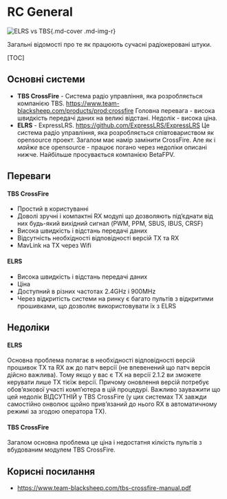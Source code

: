 # RC General

![ELRS vs TBS](https://i.imgur.com/2b9lWO2.png){.md-cover .md-img-r}

Загальні відомості про те як працюють сучасні радіокеровані штуки.

[TOC]

## Основні системи
* **TBS CrossFire** - Система радіо управління, яка розробляється компанією TBS. https://www.team-blacksheep.com/products/prod:crossfire Головна перевага - висока швидкість передачі даних на великі відстані. Недолік - висока ціна.
* **ELRS** - ExpressLRS. https://github.com/ExpressLRS/ExpressLRS Це система радіо управління, яка розробляється співтовариством як opensource проект. Загалом має намір замінити CrossFire. Але як і *майже* все opensource - працює погано через недоліки описані нижче. Найбільше просувається компанією BetaFPV. 

## Переваги
#### TBS CrossFire
* Простий в користуванні
* Доволі зручні і компактні RX модулі що дозволяють підʼєднати від них будь-який вихідний сигнал (PWM, PPM, SBUS, IBUS, CRSF)
* Висока швидкість і відстань передачі даних
* Відсутність необхідності відповідності версій TX та RX
* MavLink на TX через Wifi

#### ELRS
* Висока швидкість і відстань передачі даних
* Ціна
* Доступний в різних частотах 2.4GHz і 900MHz
* Через відкритість системи на ринку є багато пультів з відкритими прошивками, що дозволяє використовувати їх з ELRS

## Недоліки
#### ELRS
Основна проблема полягає в необхідності відповідності версій прошивок TX та RX аж до патч версії (не впевенений що патч версія дійсно важлива). Тому якщо у вас є TX на версії 2.1.2 ви зможете керувати лише TX тієїж версії. Причому оновлення версій потребує обовʼязкової участі компʼютера в цій процедурі. Важливо зауважити що цей недолік ВІДСУТНІЙ у TBS CrossFire (у цих системах TX завжди самостійно онволює щойно привʼязаний до нього RX в автоматичному режимі за згодою оператора TX). 
#### TBS CrossFire
Загалом основна проблема це ціна і недостатня кілкість пультів з вбудованим модулем TBS CrossFire.

## Корисні посилання
* https://www.team-blacksheep.com/tbs-crossfire-manual.pdf
